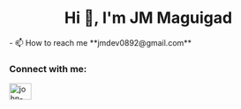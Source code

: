 <h1 align="center">Hi 👋, I'm JM Maguigad</h1>
- 📫 How to reach me **jmdev0892@gmail.com**

<h3 align="left">Connect with me:</h3>
<p align="left">
<a href="https://linkedin.com/in/john-manuel-maguigad-01a50a97" target="blank"><img align="center" src="https://raw.githubusercontent.com/rahuldkjain/github-profile-readme-generator/master/src/images/icons/Social/linked-in-alt.svg" alt="john-manuel-maguigad-01a50a97" height="30" width="40" /></a>
</p>
